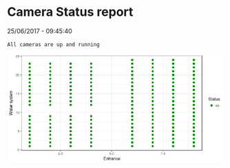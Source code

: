 Camera Status report
================
25/06/2017 - 09:45:40

    All cameras are up and running

![](camreport_files/figure-markdown_github/unnamed-chunk-2-1.png)
